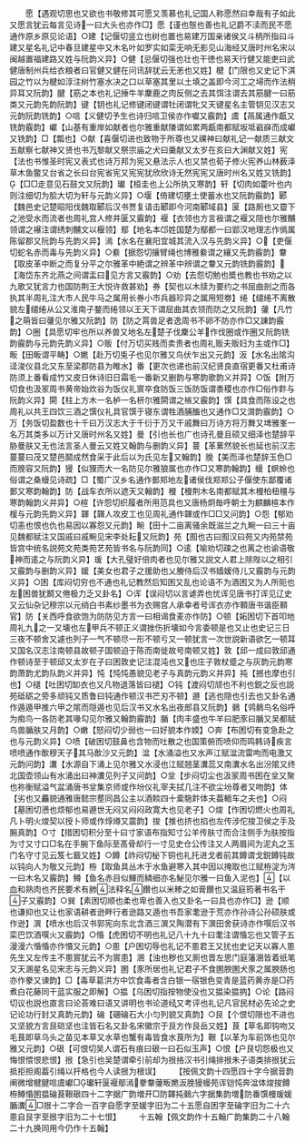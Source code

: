 <!-- { "loadSidebar": true } -->
　　愿【遇观切思也又欲也书敬修其可愿又羡慕也礼记国人称愿然曰幸哉有子如此又愿言犹云每言见诗一曰大头也亦作□】愿【谨也慤也善也礼记爵不渎而民不愿通作原乡原见论语】○建【记偃切竖立也树也置也易建万国亲诸侯又斗柄所指曰斗建又星名礼记中春旦建星中又木名叶如罗实如栾无响无影见山海经又唐时州名宋以闽越置福建路又姓与阮韵义异】○健【忌偃切强也壮也干徳也易天行健又能吏曰武健唐制州兵给衣粮者曰官健又健在问讯辞犹云无恙也又姓】楗【门限也又史记下淇园之竹以为楗如淳注树竹塞水决之口以草塞其里以土填之盖即今河工之埽而作法稍异耳又阮韵】腱【筋之本也礼记捶牛羊麇鹿之肉反侧之去其饵注谓去其筋腱一曰筋类又元韵先韵阮韵】键【钥也礼记修键闭键谓牡闭谓牝又天键星名主管钥见汉志又元韵阮韵铣韵】○唁【义健切予生也诗归唁卫侯亦作囐又霰韵】鬳【鬲属通作甗又铣韵霰韵】巘【山基有重岸如献者也尔雅重献隒谓如累两甗南都赋坂坻巀嶭而成巘又铣韵】□【瓢也】○献【喜偃切进也致物于所尊也又祼神曰献礼记一献质三献文五献察七献神又贤也书万黎献又祭宗庙之犬曰羹献又太岁在亥曰大渊献又姓】宪【法也书惟圣时宪又表式也诗万邦为宪又悬法示人也又禁也荀子修火宪养山林薮泽草木鱼鳖又台省之长曰台宪省宪又宪宪犹欣欣诗无然宪宪又唐时州名又姓又铣韵】【□□走意见石鼓文又阮韵】瓛【桓圭也上公所执又寒韵】轩【切肉如藿叶也内则注细切为脍大切为轩与元韵义异】○堰【倚建切壅土使蓄水也又阮韵霰韵】郾【魏邑史记楚昭阳伐魏取郾后汉书贾复请击郾即今河南郾域县】匽【路厠也又霤下之池受水而流者也周礼宫人修井匽又霰韵】褗【衣领也方言衱谓之褗又隠也尔雅黼领谓之襮注谓绣刺黼文以椻领】鄢【地名本邙姓国楚为鄢都一曰郢汉地理志作傿属陈留郡又阮韵与先韵义异】漹【水名在襄阳宜城其流入汉与先韵义异】○【吏偃切蛇名赤而毒与先韵义异】○絭【据怨切攘臂绳也博雅絭谓之纕又先韵霰韵】韏【取皮革中断之而复分平之尔雅革中絶谓之辨革中辨谓之韏又元韵铣韵霰韵】【海岱东齐北燕之间谓盂曰见方言又霰韵】○劝【去怨切勉也奬也教也书劝之以九歌又犹言力也国防荆王大悦许救甚劝】券【契也以木牍为要约之书屈曲剖之而各执其半周礼注大市人民牛马之属用长券小市兵器珍异之属用短劵】绻【缱绻不离散貌左缱绻从公又淮南子鍪而绻领以王天下谓屈曲其衣领而防之又阮韵】虇【凡竹之萌皆曰虇见尔雅又阮韵】防【防之罥兽足者逸周书不卵不防亦作□又諌韵霰韵】○圈【具愿切牢也所以养兽又地名左楚子伐麇公羊作伐圈或作圈又阮韵铣韵霰韵与元韵先韵义异】○贩【付万切买贱而卖贵者也周礼贩夫贩妇为主或作□】畈【田畈谓平畴】○嬎【赴万切兎子也见尔雅又鸟伏乍出又元韵】汳【水名出隂沟迳浚仪县北又东至梁郡防县为睢水】番【更次也递也前汉纪贤良直宿更番又杜甫诗防须上番看成竹又皮日休诗旧日霜毛一番新又删韵与寒韵歌韵义并异】○饭【附万切食也汲冡周书黄帝始炊谷为饭仪礼賔卒食防饭三饭防饭谓黍稷也亦作□俗作飰与阮韵义异】閞【柱上方木一名栌一名枅尔雅閞谓之槉又霰韵】馔【具食而陈设之也周礼以共王四饮三酒之馔仪礼具官馔于寝东谓牲酒脯醢也又通作□又潸韵霰韵】○万【务饭切盈数也十千曰万汉志大于千衍于万又干戚舞曰万诗方将万舞又埤雅峯一名万其类多以万计又唐时州名又姓】曼【引也长也广也诗孔曼且硕又细泽也楚辞平胁曼肤又无也法言圣人曼云又姓又翰韵与删韵义异】蔓【革蔂然貌长也延也前汉志蔓蔓曰茂又楚邑鬬成然食采于此后以为氏见左又翰韵】脕【美而泽也楚辞玉色□而脕容又阮韵】獌【似狸而大一名防见尔雅狼属也亦作□又寒韵翰韵】蟃【螟蛉也俗谓之桑蟃见诗疏】□【蜀广汉乡名通作鄤郑地左诸侯伐郑郑公子偃使东鄙覆诸鄤又寒韵翰韵】防【战车衣所以遮天又翰韵】槾【槾荆木名南都赋其木槾柏杻橿与寒韵翰韵义并异】○楦【许怨切织履者所用范具也又唐杨炯毎呼朝士为麒麟楦本作楥与元韵先韵义异】韗【韗人攻皮工也见周礼通作韗或作□□又问韵】○怨【郁劝切恚也恨也仇也易因以寡怨又元韵】畹【田十二亩离骚余既滋兰之九畹一曰三十亩见魏都赋注又国戚曰戚畹见宋李处耘又阮韵】苑【囿也古曰囿汉曰苑又内苑禁苑皆宫中统名説苑文苑类苑艺苑皆书名与阮韵同】○逺【喻劝切疎之也离之也谕语敬神而逺之与阮韵义异】瑗【大孔璧好倍肉者也见尔雅又説文人君上除陛以之相引又霰韵与删韵义异】媛【美女也君子之援助也乂媵侍后汉书嫱媛侍儿又霰韵与元韵义异】○困【库闷切穷也不通也礼记教然后知困又乱也论语不为酒困又为人所阨也左困兽犹鬭又倦极力乏又卦名】○诨【误闷切以言谑弄也忧诨见唐书打诨见辽史又云仙杂记穆宗以元绡白书素纱墨书为衣赐宫人承幸者号诨衣亦作顐唐书谐臣顐官】防【关西呼食欲饱为防防见方言一曰相谒食麦亦作防】○顿【妬困切下首叩地周礼九之一又壊也左甲兵不顿正义谓挫伤折壊如今言委顿是也又止也史记三日三夜不顿舍又遽也列子一气不顿尽一形不顿亏又一顿犹言一次世説新语欲乞一顿耳又国名汉志注南顿县故顿子国顿迫于陈而南徙故号南顿又姓】敦【邱一成曰敦邱通作顿诗至于顿邱又太岁在子曰困敦史记注混沌也又也庄子敦杖蹙之与灰韵元韵寒韵萧韵尤韵队韵义并异】忳【忳忳愚貌见老子与真韵元韵义并异】扽【撼也摩也引也】○褪【吐困切缷衣也又凡物退落皆曰褪】○钝【渡闷切颃也不利也鋭之反也説苑砥砺之旁多顽钝又质鲁曰钝通作顿汉书芒刃不顿】遯【逃也隠也引去也又卦名通作遁遁甲推六甲之隂而隠遁也见后汉书又水名出夜郎县又阮韵】鶨【鸰鶨鸟名俗呼为痴鸟一各防老其喙勾见尔雅又翰韵霰韵】腯【肉丰盛也牛羊曰肥豕曰腯又吴都赋鸟兽腯肤又月韵】○嫩【怒闷切少弱也一曰好貌本作媆】○奔【布困切有变急赴之也与元韵义异】○喷【破困切鼓鼻也含物而吐散之也国策俯而喷仰而鸣韩诗疾言喷喷通作歕穆天子其马歕沙又元韵】湓【水涌溢也又水声江赋湓流雷呴而电激又元韵问韵】瀵【水源自下涌上见尔雅又水浸也江赋翘茎瀵蕊又南瀵水名出汾隂又终北国壶领山有水涌出曰神瀵见列子又问韵】○坌【步闷切尘也汲冡周书困在坌又聚也祢衡赋溢气盆涌唐书坌集京师或作坋仪礼宰夫拭几注不欲尘坋尊者又吻韵】体【劣也又麤貌通雅唐懿宗塟同昌公主以酒餤四十槖駞飰体夫葢輀车之夫也】○闷【墓困切懑也烦郁也易遯世无闷又闷闷政寛大也见老子】○焌【作困切燃火也周礼凡卜明火焌契以授卜师或作焞燇又震韵】捘【推也挤也掐也左传涉佗捘卫侯之手及腕真韵】○寸【措困切积分至十曰寸家语布指知寸公羊传肤寸而合注侧手为肤按指为寸又寸口□名在手腕下鱼际至髙骨却行一寸见史仓公传注又人两眉间为泥丸之玉门名守寸见云笈七籖又姓】○鐏【祚闷切柲下铜也礼托进戈者前其鐏谓戈鋭鐏钝故以钝向人为敬又元韵】栫【取鱼具丛木于水鱼避寒入其中因以掩取也江赋栫淀为涔一曰木名又霰韵】鳟【鱼名赤目似鯶而鳞细亦名鮅见尔雅一曰鱼入泥也】【以血和熟肉也齐民要术有肺法释名饡也以米糁之如膏饡也又温庭筠著书名干子又霰韵】○巽【素困切顺也柔也卑也善入也又卦名一曰具也亦作□】逊【顺也谦抑也又让也家语耕者逊畔行者逊路又遁也书吾家耄逊于荒亦作孙诗公孙硕肤或作逊】潠【喷水也后汉书郭宪向东北含酒三潠又陶潜有下潠田舍获诗亦作噀后汉书栾巴饮酒噀火又霰韵】○惛【虎困切不明也礼记八十九十曰耄注谓惛忘也又管子五漫漫六惛惛亦作惽又元韵】○慁【户困切辱也礼记不慁君王又扰也史记天以寡人慁先生又左传主不慁賔犹云不为賔患】溷【浊也秽也又厠也晋左思门庭藩溷皆着纸笔又天溷星名见宋志与元韵义异】圂【豕所居也礼记君子不食圂腴圂犬豕之属腴肠也亦作豢又谏韵】□【毒草葛洪方中饮食毒者含白银一宿银色变青是蓝药黄赤是□药煮白花藤同干蓝实服之即解】○揾【乌困切指按物使没也又揾染揾抐】○论【路闷切议也説也直言曰论荅难曰语又讲明也书论道经又考评也礼记凡官民材必先论之史记论功行封又真韵元韵】碖【碅碖石大小匀列貌又真韵】○艮【个恨切限也不进也又坚貌方言艮硙坚也注皆石名又卦名宋徽宗于艮方作艮岳又姓】茛【草名即钩吻又毛茛即草乌头之苗见本草又水草也蟹有毒皆食水茛所为】鞎【以革为车前饰也见尔雅又元韵】○硍【可恨切吴人谓石有痕曰硍一曰石似玉声】○恨【户艮切怨极也又悔恨愄恨悲恨】拫【急引也吴楚谓牵引前却为拫挌汉书引绳排拫朱子语类排拫犹云抵拒担阁葢引绳以扞格也今人读拫为根误】
　　【按佩文韵十四愿四十字今据音韵阐微增楗腱唁鬳巘□瓛轩匽褗鄢漹豢韏虇畈嬎汳脕獌蟃苑诨铠忳奔湓体焌捘鐏栫鳟惛圂揾碖茛鞎硍四十二字据广韵増开□防韗扽鶨六字据集韵増防番馔槾瑗媛腯瀵□拫十二字合一百字自愿字至媛字旧为二十五愿自困字至碖字旧为二十六慁自艮字至拫字旧为二十七恨】
　　十五翰【佩文韵作十五翰广韵集韵二十八翰二十九换同用今仍作十五翰】
